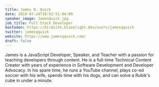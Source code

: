 ```yaml
---
title: James Q. Quick
date: 2019-07-24T18:52:51-04:00
speaker_image: JamesQuick.jpg
job_title: Full Stack Developer
mastodon: https://birdsite.blazelight.dev/users/jamesqquick
twitter: jamesqquick
website: https://www.jamesqquick.com/
draft: false
---
```


James is a JavaScript Developer, Speaker, and Teacher with a passion for teaching developers through content. He is a full-time Technical Content Creator with years of experience in Software Development and Developer Advocacy. In his spare time, he runs a YouTube channel, plays co-ed soccer with his wife, spends time with his dogs, and can solve a Rubik's cube in under a minute.
